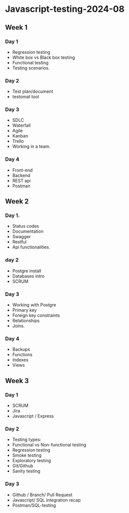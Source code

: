 # Javascript-testing-2024-08

## Week 1

### Day 1

- Regression testing
- White box vs Black box testing
- Functional testing
- Testing scenarios.

### Day 2

- Test plan/document
- testomat tool

### Day 3

- SDLC
- Waterfall
- Agile
- Kanban
- Trello
- Working in a team.

### Day 4

 - Front-end
 - Backend
 - REST api
 - Postman

## Week 2

### Day 1.

- Status codes
- Documentation
- Swagger
- Restful
- Api functionalities.

### day 2
- Postgre install
- Databases intro
- SCRUM

### Day 3

- Working with Postgre
- Primary key
- Foreign key constraints
- Relationships
- Joins.

### Day 4

- Backups 
- Functions
- Indexes
- Views

## Week 3

### Day 1

- SCRUM
- Jira
- Javascript / Express

### Day 2

- Testing types:
- Functional vs Non-functional testing
- Regression testing
- Smoke testing
- Exploratory testing
- Git/Github
- Sanity testing

### Day 3

- Github / Branch/ Pull Request
- Javascript/ SQL integration recap
- Postman/SQL-testing
